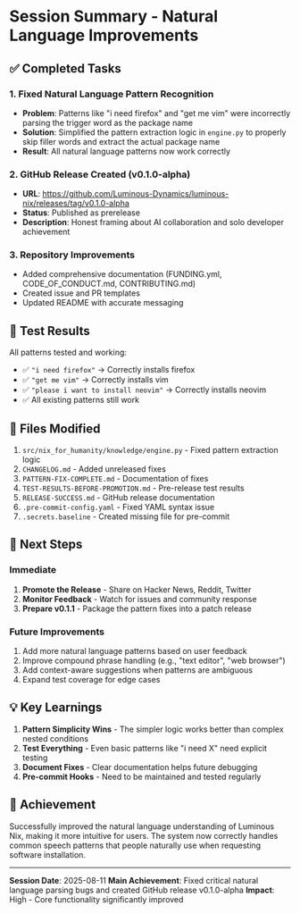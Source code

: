 # Session Summary - Natural Language Improvements

## ✅ Completed Tasks

### 1. Fixed Natural Language Pattern Recognition
- **Problem**: Patterns like "i need firefox" and "get me vim" were incorrectly parsing the trigger word as the package name
- **Solution**: Simplified the pattern extraction logic in `engine.py` to properly skip filler words and extract the actual package name
- **Result**: All natural language patterns now work correctly

### 2. GitHub Release Created (v0.1.0-alpha)
- **URL**: https://github.com/Luminous-Dynamics/luminous-nix/releases/tag/v0.1.0-alpha
- **Status**: Published as prerelease
- **Description**: Honest framing about AI collaboration and solo developer achievement

### 3. Repository Improvements
- Added comprehensive documentation (FUNDING.yml, CODE_OF_CONDUCT.md, CONTRIBUTING.md)
- Created issue and PR templates
- Updated README with accurate messaging

## 🧪 Test Results

All patterns tested and working:
- ✅ `"i need firefox"` → Correctly installs firefox
- ✅ `"get me vim"` → Correctly installs vim
- ✅ `"please i want to install neovim"` → Correctly installs neovim
- ✅ All existing patterns still work

## 📁 Files Modified

1. `src/nix_for_humanity/knowledge/engine.py` - Fixed pattern extraction logic
2. `CHANGELOG.md` - Added unreleased fixes
3. `PATTERN-FIX-COMPLETE.md` - Documentation of fixes
4. `TEST-RESULTS-BEFORE-PROMOTION.md` - Pre-release test results
5. `RELEASE-SUCCESS.md` - GitHub release documentation
6. `.pre-commit-config.yaml` - Fixed YAML syntax issue
7. `.secrets.baseline` - Created missing file for pre-commit

## 🚀 Next Steps

### Immediate
1. **Promote the Release** - Share on Hacker News, Reddit, Twitter
2. **Monitor Feedback** - Watch for issues and community response
3. **Prepare v0.1.1** - Package the pattern fixes into a patch release

### Future Improvements
1. Add more natural language patterns based on user feedback
2. Improve compound phrase handling (e.g., "text editor", "web browser")
3. Add context-aware suggestions when patterns are ambiguous
4. Expand test coverage for edge cases

## 💡 Key Learnings

1. **Pattern Simplicity Wins** - The simpler logic works better than complex nested conditions
2. **Test Everything** - Even basic patterns like "i need X" need explicit testing
3. **Document Fixes** - Clear documentation helps future debugging
4. **Pre-commit Hooks** - Need to be maintained and tested regularly

## 🎉 Achievement

Successfully improved the natural language understanding of Luminous Nix, making it more intuitive for users. The system now correctly handles common speech patterns that people naturally use when requesting software installation.

---

**Session Date**: 2025-08-11
**Main Achievement**: Fixed critical natural language parsing bugs and created GitHub release v0.1.0-alpha
**Impact**: High - Core functionality significantly improved
